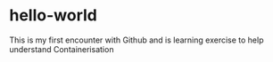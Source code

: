 # hello-world
This is my first encounter with Github and is learning exercise to help understand Containerisation
